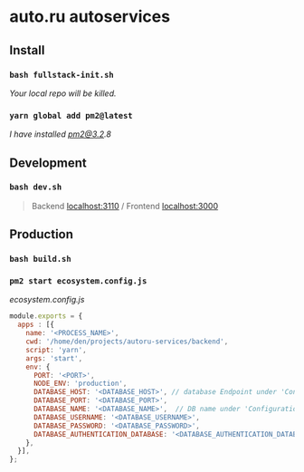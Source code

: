 # auto.ru autoservices

## Install

### `bash fullstack-init.sh`

_Your local repo will be killed._

### `yarn global add pm2@latest`

_I have installed pm2@3.2.8_

## Development

### `bash dev.sh`

> Backend [localhost:3110](http://localhost:3110) / Frontend [localhost:3000](http://localhost:3000)

## Production

### `bash build.sh`

### `pm2 start ecosystem.config.js`

_ecosystem.config.js_
```js
module.exports = {
  apps : [{
    name: '<PROCESS_NAME>',
    cwd: '/home/den/projects/autoru-services/backend',
    script: 'yarn',
    args: 'start',
    env: {
      PORT: '<PORT>',
      NODE_ENV: 'production',
      DATABASE_HOST: '<DATABASE_HOST>', // database Endpoint under 'Connectivity & Security' tab
      DATABASE_PORT: '<DATABASE_PORT>',
      DATABASE_NAME: '<DATABASE_NAME>',  // DB name under 'Configuration' tab
      DATABASE_USERNAME: '<DATABASE_USERNAME>',
      DATABASE_PASSWORD: '<DATABASE_PASSWORD>',
      DATABASE_AUTHENTICATION_DATABASE: '<DATABASE_AUTHENTICATION_DATABASE>'
    },
  }],
};
```
